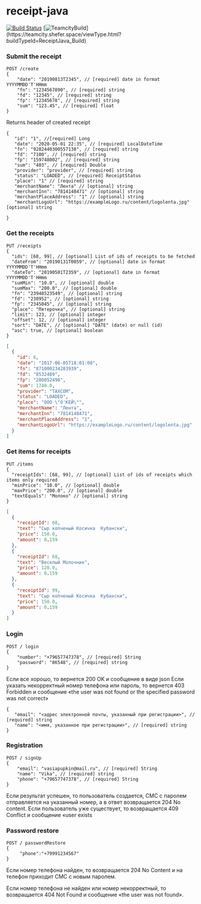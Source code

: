 # receipt-java

[![Build Status](https://travis-ci.com/receipt-project/receipt-java.svg?branch=master)](https://travis-ci.com/receipt-project/receipt-java)
[![TeamcityBuild](https://teamcity.shefer.space/app/rest/builds/strob:(buildType:(project:(id:ReceiptJava)))/statusIcon.svg)](https://teamcity.shefer.space/viewType.html?buildTypeId=ReceiptJava_Build)

### Submit the receipt
```
POST /create
{
    "date": "20190813T2345", // [required] date in format YYYYMMDD'T'HHmm
    "fn": "1234567890", // [required] string 
    "fd": "12345", // [required] string 
    "fp": "12345678", // [required] string 
    "sum": "123.45", // [required] float 
}
```
Returns header of created receipt
```
{
   "id": "1", //[required] Long
   "date": "2020-05-01 22:35", // [required] LocalDateTime
   "fn": "9282440300557138", // [required] string
   "fd": "7100", // [required] string
   "fp": "159748002", // [required] string
   "sum": "403", // [required] Double
   "provider": "provider", // [required] string
   "status": "LOADED", // [required] ReceiptStatus
   "place": "1" // [required] string
   "merchantName": "Лента" // [optional] string
   "merchantInn": "7814148471" // [optional] string
   "merchantPlaceAddress": "1" // [optional] string
   "merchantLogoUrl": "https://exampleLogo.ru/content/logolenta.jpg" [optional] string 

}
```

### Get the receipts
```
PUT /receipts
{
  "ids": [68, 99], // [optional] List of ids of receipts to be fetched
  "dateFrom": "20190131T0059", // [optional] date in format YYYYMMDD'T'HHmm
  "dateTo": "20190501T2359", // [optional] date in format YYYYMMDD'T'HHmm
  "sumMin": "10.0", // [optional] double
  "sumMax": "200.0", // [optional] double
  "fn": "23948523549", // [optional] string
  "fd": "230952", // [optional] string
  "fp": "2345045", // [optional] string
  "place": "Пятерочка", // [optional] string
  "limit": 123, // [optional] integer
  "offset": 12, // [optional] integer
  "sort": "DATE", // [optional] "DATE" (date) or null (id)
  "asc": true, // [optional] boolean
}
```
```json
[
  {
    "id": 6,
    "date": "2017-06-05T18:01:08",
    "fn": "871000234283939",
    "fd": "8532489",
    "fp": "280852498",
    "sum": 1740.0,
    "provider": "TAXCOM",
    "status": "LOADED",
    "place": "ООО \"О'КЕЙ\"",
    "merchantName": "Лента",
    "merchantInn": "7814148471",
    "merchantPlaceAddress": "1",
    "merchantLogoUrl": "https://exampleLogo.ru/content/logolenta.jpg"
  }
]
```

### Get items for receipts
```
PUT /items
{
  "receiptIds": [68, 99], // [optional] List of ids of receipts which items only required
  "minPrice": "10.0", // [optional] double
  "maxPrice": "200.0", // [optional] double
  "textEquals": "Молоко" // [optional] string
}
```
```json
[
  {
    "receiptId": 68,
    "text": "Сыр копченый Косичка  Кубански",
    "price": 150.0,
    "amount": 0.159
  },
  {
    "receiptId": 68,
    "text": "Веселый Молочник",
    "price": 120.0,
    "amount": 0.159
  },
  {
    "receiptId": 99,
    "text": "Сыр копченый Косичка  Кубански",
    "price": 150.0,
    "amount": 0.159
  }
]
```
### Login
```
POST / login
{
    "number": "+79657747378", // [required] String
    "password": "86548", // [required] string 
}
```
Если все хорошо, то вернется 200 OK и сообщение в виде json
Если указать некорректный номер телефона или пароль, 
то вернется 403 Forbidden и сообщение «the user was not found or the specified password was not correct»
```
{
   "email": "<адрес электронной почты, указанный при регистрации>", // [required] string
   "name": "<имя, указанное при регистрации>", // [required] string
}
```
### Registration 
```
POST / signUp
{
    "email": "vasiapupkin@mail.ru", // [required] String
    "name": "Vika", // [required] string 
    "phone": "+79657747378", // [required] String
}
```
Если результат успешен, то пользователь создается, СМС с паролем отправляется на указанный номер, 
а в ответ возвращается 204 No content.
Если пользователь уже существует, то возвращается 409 Conflict и сообщение «user exists

### Password restore
```
POST / passwordRestore
{
     "phone":"+79991234567"
}
```
Если номер телефона найден, то возвращается 204 No Content и на телефон приходит СМС с новым паролем.

Если номер телефона не найден или номер некорректный, то возвращается 404 Not Found и сообщение «the user was not found».

